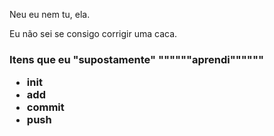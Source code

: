 Neu eu nem tu, ela.

Eu não sei se consigo corrigir uma caca.

<h3> Itens que eu "supostamente" """"""aprendi""""""
<ul>
<li>init</li>
<li>add</li>
<li>commit</li>
<li>push</li>
</ul>
